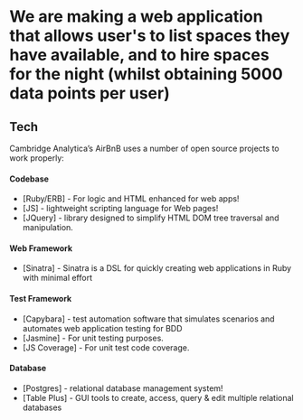 # We are making a web application that allows user's to list spaces they have available, and to hire spaces for the night (whilst obtaining 5000 data points per user)

## Tech

Cambridge Analytica’s AirBnB uses a number of open source projects to work properly:

#### Codebase
* [Ruby/ERB] - For logic and HTML enhanced for web apps!
* [JS] - lightweight scripting language for Web pages!
* [JQuery] - library designed to simplify HTML DOM tree traversal and manipulation.
#### Web Framework
* [Sinatra] - Sinatra is a DSL for quickly creating web applications in Ruby with minimal effort
#### Test Framework
* [Capybara] -  test automation software that simulates scenarios and automates web application testing for BDD
* [Jasmine] - For unit testing purposes.
* [JS Coverage] - For unit test code coverage.
#### Database
* [Postgres] - relational database management system!
* [Table Plus] - GUI tools to create, access, query & edit multiple relational databases


